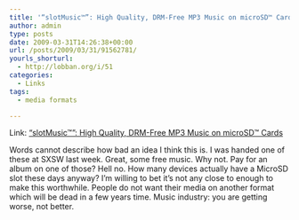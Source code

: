 ```yaml
---
title: '“slotMusic™”: High Quality, DRM-Free MP3 Music on microSD™ Cards'
author: admin
type: posts
date: 2009-03-31T14:26:38+00:00
url: /posts/2009/03/31/91562781/
yourls_shorturl:
  - http://lobban.org/i/51
categories:
  - Links
tags:
  - media formats

---
```

Link: [“slotMusic™”: High Quality, DRM-Free MP3 Music on microSD™ Cards][1]

Words cannot describe how bad an idea I think this is. I was handed one of these at SXSW last week. Great, some free music. Why not. Pay for an album on one of those? Hell no. How many devices actually have a MicroSD slot these days anyway? I&#8217;m willing to bet it&#8217;s not any close to enough to make this worthwhile. People do not want their media on another format which will be dead in a few years time. Music industry: you are getting worse, not better.

 [1]: http://www.sandisk.com/Corporate/PressRoom/PressReleases/PressRelease.aspx?ID=4386